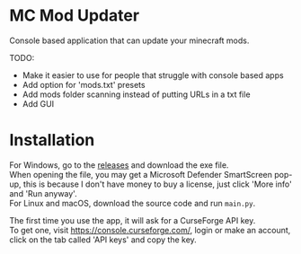 # MC Mod Updater
Console based application that can update your minecraft mods.

TODO:
- Make it easier to use for people that struggle with console based apps
- Add option for 'mods.txt' presets
- Add mods folder scanning instead of putting URLs in a txt file
- Add GUI

# Installation
For Windows, go to the [releases](https://github.com/AidenRaaphorst/mc-mod-updater/releases) and download the exe file.  
When opening the file, you may get a Microsoft Defender SmartScreen pop-up, this is because I don't have money to buy a license, just click 'More info' and 'Run anyway'.  
For Linux and macOS, download the source code and run `main.py`.

The first time you use the app, it will ask for a CurseForge API key.  
To get one, visit https://console.curseforge.com/, login or make an account, 
click on the tab called 'API keys' and copy the key.
